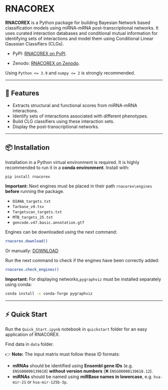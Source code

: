 # RNACOREX

**RNACOREX** is a Python package for building Bayesian Network based classification models using miRNA-mRNA post-transcriptional networks. It uses curated interaction databases and conditional mutual information for identifying sets of interactions and model them using Conditional Linear Gaussian Classifiers (CLGs).

- PyPI: [RNACOREX on PyPI](https://pypi.org/project/RNACOREX/).

- Zenodo: [RNACOREX on Zenodo](https://zenodo.org/records/17368843).

Using `Python <= 3.9` and `numpy <= 2` is strongly recommended.

---

## 🚀 Features

- Extracts structural and functional scores from miRNA-mRNA interactions.
- Identify sets of interactions associated with different phenotypes.
- Build CLG classifiers using these interaction sets.
- Display the post-transcriptional networks.

---

## 📦 Installation

Installation in a Python virtual environment is required. It is highly recommended to run it in a **conda environment**. Install with:

```bash
pip install rnacorex
```

**Important:** Next engines must be placed in their path `rnacorex\engines` **before** running the package. 

- `DIANA_targets.txt`
- `Tarbase_v9.tsv`
- `Targetscan_targets.txt`
- `MTB_targets_25.txt`
- `gencode.v47.basic.annotation.gtf`

Engines can be downloaded using the next command:

```bash
rnacorex.download()
```

Or manually: [DOWNLOAD](https://tinyurl.com/RNACOREX)

Run the next command to check if the engines have been correctly added:

```bash
rnacorex.check_engines()
```

**Important:** For displaying networks,`pygraphviz` must be installed separately using conda:

```bash
conda install -c conda-forge pygraphviz
```

---

## ⚡ Quick Start

Run the `Quick_Start.ipynb` notebook in `quickstart` folder for an easy application of RNACOREX.

Find data in `data` folder.

👉 **Note:** The input matrix must follow these ID formats:

- **mRNAs** should be identified using **Ensembl gene IDs** (e.g. `ENSG00000139618`) **without version numbers** (❌ `ENSG00000139618.12`).
- **miRNAs** should be named using **miRBase names in lowercase**, e.g. `hsa-mir-21` or `hsa-mir-125b-3p`.













